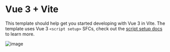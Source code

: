 # Vue 3 + Vite

This template should help get you started developing with Vue 3 in Vite. The template uses Vue 3 `<script setup>` SFCs, check out the [script setup docs](https://v3.vuejs.org/api/sfc-script-setup.html#sfc-script-setup) to learn more.

![image](https://github.com/alex-grsm/UIKitVue/assets/17318047/56e14d25-fecf-4598-8d93-e5cb8c4fd244)
